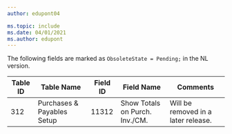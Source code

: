 ```yaml
---
author: edupont04

ms.topic: include
ms.date: 04/01/2021
ms.author: edupont
---
```

The following fields are marked as `ObsoleteState = Pending;` in the NL version.

|Table ID|Table Name|Field ID|Field Name|Comments|
|--------|--------|--------|--------|--------|
|312|Purchases & Payables Setup|11312|Show Totals on Purch. Inv./CM.|Will be removed in a later release.|
